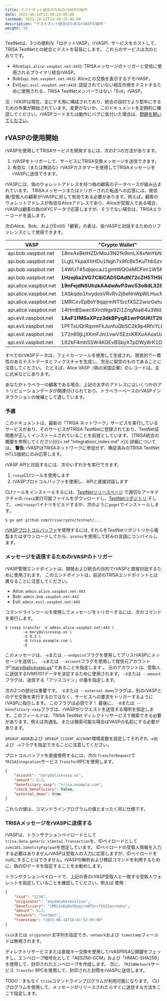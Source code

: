 ```yaml
---
title: テストネット統合のためのrVASPの操作
date: 2021-06-14T12:50:23-05:00
lastmod: 2021-10-22T14:49:33-05:00
description: "テストネット統合のためのrVASPの操作"
weight: 10
---
```


TestNetは、3つの便利な「ロボットVASP」（rVASP）サービスをホストして、TRISA TestNetとの統合とテストを容易にします。 これらのサービスは次のとおりです。

- Alice(`api.alice.vaspbot.net:443`): TRISAメッセージのトリガーと受信に使用されるプライマリ統合rVASP。
- Bob(`api.bob.vaspbot.net:443`): Aliceとの交換を表示するデモrVASP。
- Evil(`api.evil.vaspbot.net:443`): 認証されていない相互作用をテストするために使用される、TRISA TestNetメンバーではない「Evil」rVASP。

注：rVASPは現在、主にデモ用に構成されており、統合の目的でより堅牢にするための作業が開始されています。変更がないか、このドキュメントを定期的に確認してください。rVASPコードまたは動作にバグに気付いた場合は、[問題を開いてください](https://github.com/trisacrypto/testnet/issues)。

## rVASPの使用開始

rVASPを使用してTRISAサービスを開発するには、次の2つの方法があります。

1. rVASPをトリガーして、サービスにTRISA交換メッセージを送信できます。
2. 有効な（または無効な）rVASPカスタマーを使用してTRISAメッセージをrVASPに送信できます。

rVASPには、偽のウォレットアドレスを持つ偽の顧客のデータベースが組み込まれています。 TRISAメッセージまたはトリガーされた転送への応答には、発信者/受取人の顧客がrVASPに対して有効である必要があります。例えば。顧客のウォレットアドレスが有効なAliceアドレスであり、Aliceが受取人である場合、rVASPは顧客の偽のKYCデータで応答しますが、そうでない場合は、TRISAエラーコードを返します。

次のAlice、Bob、およびEvilの「顧客」の表は、各rVASPと対話するためのリファレンスとして使用できます。

| VASP                  | "Crypto Wallet"                    | Email                 |
|-----------------------|------------------------------------|-----------------------|
| api.bob.vaspbot.net   | 18nxAxBktHZDrMoJ3N2fk9imLX8xNnYbNh | robert@bobvasp.co.uk  |
| api.bob.vaspbot.net   | 1LgtLYkpaXhHDu1Ngh7x9fcBs5KuThbSzw | george@bobvasp.co.uk  |
| api.bob.vaspbot.net   | 14WU745djqecaJ1gmtWQGeMCFim1W5MNp3 | larry@bobvasp.co.uk   |
| api.bob.vaspbot.net   | **1Hzej6a2VG7C8iCAD5DAdN72cZH5THSMt9** | fred@bobvasp.co.uk    |
| api.alice.vaspbot.net | **19nFejdNSUhzkAAdwAvP3wc53o8dL326QQ** | sarah@alicevasp.us    |
| api.alice.vaspbot.net | 1ASkqdo1hvydosVRvRv2j6eNnWpWLHucMX | mary@alicevasp.us     |
| api.alice.vaspbot.net | 1MRCxvEpBoY8qajrmNTSrcfXSZ2wsrGeha | alice@alicevasp.us    |
| api.alice.vaspbot.net | 14HmBSwec8XrcWge9Zi1ZngNia64u3Wd2v | jane@alicevasp.us     |
| api.evil.vaspbot.net  | **1AsF1fMSaXPzz3dkBPyq81wrPQUKtT2tiz** | gambler@evilvasp.gg   |
| api.evil.vaspbot.net  | 1PFTsUQrRqvmFkJunfuQbSC2k9p4RfxYLF | voldemort@evilvasp.gg |
| api.evil.vaspbot.net  | 172n89jLjXKmFJni1vwV5EzxKRXuAAoxUz | launderer@evilvasp.gg |
| api.evil.vaspbot.net  | 182kF4mb5SW4KGEvBSbyXTpDWy8rK1Dpu  | badnews@evilvasp.gg   |

すべてのrVASPデータは、フェイカーツールを使用して生成され、現実的で一貫性のあるテストデータとフィクスチャを生成し、完全に架空のものであることに注意してください。 たとえば、Alice VASP（偽の米国企業）のレコードは、主に北米などにあります。

あなたがトラベラーの顧客である場合、上記の太字のアドレスにはいくつかのアトリビューションデータが関連付けられており、トラベラーベースのrVASPインタラクションの候補として適しています。

### 予選

このドキュメントは、最新の「TRISA ネットワーク」サービスを実行しているサービスがあり、そのサービスがTRISA TestNetに登録されており、TestNet証明書が正しくインストールされていることを前提としています。 [TRISA統合の概要を参照してください]({{< ref "integration/_index.md" >}}) 詳細については。 **警告**: rVASPはTRISAネットワークに参加せず、検証済みのTRISA  TestNet mTLS接続にのみ応答します。

rVASP APIと対話するには、次のいずれかを実行できます。

1. `rvasp`CLIツールを使用します
2. rVASPプロトコルバッファを使用し、APIと直接対話します

CLIツールをインストールするには、[TestNetリリースページ](https://github.com/trisacrypto/testnet/releases) で適切なアーキテクチャの `rvasp`実行可能ファイルをダウンロードし、[TestNetリポジトリ](https//github.com/trisacrypto/testnet/) そして、 `cmd/rvasp`バイナリをビルドするか、次のように`goget`でインストールします。

```
$ go get github.com/trisacrypto/testnet/...
```

[rVASPプロトコルバッファ](https://github.com/trisacrypto/testnet/tree/main/proto/rvasp/v1)を使用するには, それらをTestNetリポジトリから複製またはダウンロードしてから、`protoc`を使用して好みの言語にコンパイルします。

### メッセージを送信するためのrVASPのトリガー

rVASP管理エンドポイントは、開発および統合の目的でrVASPと直接対話するために使用されます。 このエンドポイントは、前述のTRISAエンドポイントとは異なることに注意してください。

- Alice: `admin.alice.vaspbot.net:443`
- Bob: `admin.bob.vaspbot.net:443`
- Evil: `admin.evil.vaspbot.net:443`

コマンドラインツールを使用してメッセージをトリガーするには、次のコマンドを実行します。

```
$ rvasp transfer -e admin.alice.vaspbot.net:443 \
        -a mary@alicevasp.us \
        -d 0.3 \
        -B trisa.example.com \
        -E
```

このメッセージは、`-e`または` --endpoint`フラグを使用してアリスrVASPにメッセージを送信し、 `-a`または` --account`フラグを使用して発信元アカウントが"mary@alicevasp.us"であることを指定します 。 元のアカウントは、受取人に送信するIVMS101データを決定するために使用されます。 `-d`または` --amount`フラグは、送信する「アリスコイン」の量を指定します。

次の2つの部分は重要です。 `-E`または` --external-demo`フラグは、別のrVASPとのデモ交換を実行するのではなく、サービスへの要求をトリガーするようにrVASPに指示します。 このフラグは必須です！ 最後に、 `-B`または` --beneficiary-vasp`フラグは、rVASPがリクエストを送信する場所を指定します。このフィールドは、TRISA TestNet ディレクトリサービスで検索できる必要があります。例えば共通名、または検索可能な場合はVASPの名前にする必要があります。

`$RVASP_ADDR`および` $RVASP_CLIENT_ACCOUNT`環境変数を設定してそれぞれ `-e`および` -a`フラグを指定できることに注意してください。

プロトコルバッファを直接使用するには、次の `TransferRequest`で` TRISAIntegration`サービス `Transfer`RPCを使用します。

```json
{
    "account": "mary@alicevasp.us",
    "amount": 0.3,
    "beneficiary_vasp": "trisa.example.com",
    "check_beneficiary": false,
    "external_demo": true
}
```

これらの値は、コマンドラインプログラムの値とまったく同じ仕様です。

### TRISAメッセージをrVASPに送信する

rVASPは、トランザクションペイロードとして`trisa.data.generic.v1beta1.Transaction`を、IDペイロードとして` ivms101.IdentityPayload`を想定しています。 IDペイロードの受取人情報を入力する必要はありませんrVASPは受取人の入力に応答しますが、IDペイロードをnullにすることはできません。rVASPの解析および検証コマンドを利用するために、偽のIDデータを指定することをお勧めします。

トランザクションペイロードで、上記の表のrVASP受取人と一致する受取人ウォレットを指定していることを確認してください。例えば 使用：

```json
{
    "txid": "1234",
    "originator": "anydatahereisfine",
    "beneficiary": "1MRCxvEpBoY8qajrmNTSrcfXSZ2wsrGeha",
    "amount": 0.3,
    "network": "TestNet",
    "timestamp": "2021-06-14T16:41:52-05:00"
}
```

`txid`または` originator`文字列を指定でき、`network`および` timestamp`フィールドは無視されます。

ディレクトリサービスまたは直接キー交換を使用してrVASPRSA公開鍵をフェッチし、エンベロープ暗号化として「AES256-GCM」および「HMAC-SHA256」を使用して、封印されたエンベロープを作成します。 次に、 `TRISANetwork`サービス` Transfer` RPCを使用して、封印された封筒をrVASPに送信します。

TODO：まもなく `trisa`コマンドラインプログラムが利用可能になります。 CLIプログラムを使用して、メッセージがリリースされたらすぐに送信する方法をここで指定します。
